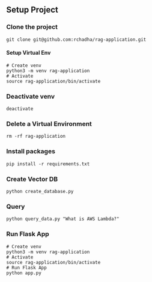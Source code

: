 ## Setup Project
### Clone the project
```
git clone git@github.com:rchadha/rag-application.git
```

#### Setup Virtual Env

```
# Create venv
python3 -m venv rag-application
# Activate
source rag-application/bin/activate
```

### Deactivate venv
```
deactivate
```
### Delete a Virtual Environment
```
rm -rf rag-application
```

### Install packages
```
pip install -r requirements.txt
```

### Create Vector DB
```
python create_database.py
```

### Query 
```
python query_data.py "What is AWS Lambda?"
```

### Run Flask App
```
# Create venv
python3 -m venv rag-application
# Activate
source rag-application/bin/activate
# Run Flask App
python app.py

```
